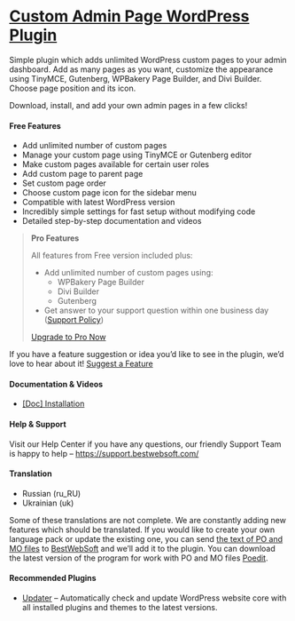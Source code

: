 <a href="https://bestwebsoft.com/products/wordpress/plugins/custom-admin-page/" target=_blank>Custom Admin Page WordPress Plugin</a>
========================

<p>Simple plugin which adds unlimited WordPress custom pages to your admin dashboard. Add as many pages as you want, customize the appearance using TinyMCE, Gutenberg, WPBakery Page Builder, and Divi Builder. Choose page position and its icon.</p>
<p>Download, install, and add your own admin pages in a few clicks!</p>
<p><span class="embed-youtube" style="text-align:center; display: block;"></span></p>
<h4>Free Features</h4>
<ul>
<li>Add unlimited number of custom pages</li>
<li>Manage your custom page using TinyMCE or Gutenberg editor</li>
<li>Make custom pages available for certain user roles</li>
<li>Add custom page to parent page</li>
<li>Set custom page order</li>
<li>Choose custom page icon for the sidebar menu</li>
<li>Compatible with latest WordPress version</li>
<li>Incredibly simple settings for fast setup without modifying code</li>
<li>Detailed step-by-step documentation and videos</li>
</ul>
<blockquote>
<p><strong>Pro Features</strong></p>
<p>All features from Free version included plus:</p>
<ul>
<li>Add unlimited number of custom pages using:
<ul>
<li>WPBakery Page Builder</li>
<li>Divi Builder</li>
<li>Gutenberg</li>
</ul>
</li>
<li>Get answer to your support question within one business day (<a href="https://bestwebsoft.com/support-policy/" rel="nofollow">Support Policy</a>)</li>
</ul>
<p><a href="https://bestwebsoft.com/products/wordpress/plugins/custom-admin-page/?k=c00e18b325e058b53d0610fa0376bcdc" rel="nofollow">Upgrade to Pro Now</a></p>
</blockquote>
<p>If you have a feature suggestion or idea you&#8217;d like to see in the plugin, we&#8217;d love to hear about it! <a href="https://support.bestwebsoft.com/hc/en-us/requests/new" rel="nofollow">Suggest a Feature</a></p>
<h4>Documentation &amp; Videos</h4>
<ul>
<li><a href="https://docs.google.com/document/d/1-hvn6WRvWnOqj5v5pLUk7Awyu87lq5B_dO-Tv-MC9JQ/" rel="nofollow">[Doc] Installation</a></li>
</ul>
<h4>Help &amp; Support</h4>
<p>Visit our Help Center if you have any questions, our friendly Support Team is happy to help &#8211; <a href="https://support.bestwebsoft.com/" rel="nofollow">https://support.bestwebsoft.com/</a></p>
<h4>Translation</h4>
<ul>
<li>Russian (ru_RU)</li>
<li>Ukrainian (uk)</li>
</ul>
<p>Some of these translations are not complete. We are constantly adding new features which should be translated. If you would like to create your own language pack or update the existing one, you can send <a href="https://codex.wordpress.org/Translating_WordPress" rel="nofollow">the text of PO and MO files</a> to <a href="https://support.bestwebsoft.com/hc/en-us/requests/new" rel="nofollow">BestWebSoft</a> and we&#8217;ll add it to the plugin. You can download the latest version of the program for work with PO and MO files <a href="https://www.poedit.net/download.php" rel="nofollow">Poedit</a>.</p>
<h4>Recommended Plugins</h4>
<ul>
<li><a href="https://bestwebsoft.com/products/wordpress/plugins/updater/?k=f33e1bb49ee6d97b299ba2d41e6ff4c2" rel="nofollow">Updater</a> &#8211; Automatically check and update WordPress website core with all installed plugins and themes to the latest versions.</li>
</ul>
